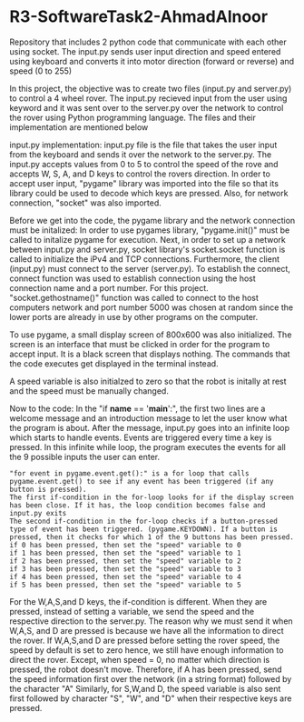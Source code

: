 # R3-SoftwareTask2-AhmadAlnoor
Repository that includes 2 python code that communicate with each other using socket. The input.py sends user input direction and speed entered using keyboard and converts it into motor direction (forward or reverse) and speed (0 to 255)

In this project, the objective was to create two files (input.py and server.py) to control a 4 wheel rover. The input.py recieved input from the user using keyword and it was sent over to the server.py over the network to control the rover using Python programming language.
The files and their implementation are mentioned below

input.py implementation:
input.py file is the file that takes the user input from the keyboard and sends it over the network to the server.py. The input.py accepts values from 0 to 5 to control the speed of the rove and accepts W, S, A, and D keys to control the rovers direction.
In order to accept user input, "pygame" library was imported into the file so that its library could be used to decode which keys are pressed.
Also, for network connection, "socket" was also imported.

Before we get into the code, the pygame library and the network connection must be initalized:
In order to use pygames library, "pygame.init()" must be called to initalize pygame for execution.
Next, in order to set up a network between input.py and server.py, socket library's socket.socket function is called to initialize the iPv4 and TCP connections. Furthermore, the client (input.py) must connect to the server (server.py). To establish the connect, connect function was used to establish connection using the host connection name and a port number. For this project. "socket.gethostname()" function was called to connect to the host computers network and port number 5000 was chosen at random since the lower ports are already in use by other programs on the computer. 

To use pygame, a small display screen of 800x600 was also initialized. The screen is an interface that must be clicked in order for the program to accept input. It is a black screen that displays nothing. The commands that the code executes get displayed in the terminal instead.

A speed variable is also initialzed to zero so that the robot is initally at rest and the speed must be manually changed.

Now to the code:
In the  "if __name__ == '__main__':", the first two lines are a welcome message and an introduction message to let the user know what the program is about.
After the message, input.py goes into an infinite loop which starts to handle events. Events are triggered every time a key is pressed. In this infinite while loop, the program executes the events for all the 9 possible inputs the user can enter. 
    
    "for event in pygame.event.get():" is a for loop that calls pygame.event.get() to see if any event has been triggered (if any button is pressed).
    The first if-condition in the for-loop looks for if the display screen has been close. If it has, the loop condition becomes false and input.py exits
    The second if-condition in the for-loop checks if a button-pressed type of event has been triggered. (pygame.KEYDOWN). If a button is pressed, then it checks for which 1 of the 9 buttons has been pressed. 
    if 0 has been pressed, then set the "speed" variable to 0
    if 1 has been pressed, then set the "speed" variable to 1
    if 2 has been pressed, then set the "speed" variable to 2
    if 3 has been pressed, then set the "speed" variable to 3
    if 4 has been pressed, then set the "speed" variable to 4
    if 5 has been pressed, then set the "speed" variable to 5
  For the W,A,S,and D keys, the if-condition is different. When they are pressed, instead of setting a variable, we send the speed and the respective direction to the server.py. The reason why we must send it when W,A,S, and D are pressed is because we have all the information to direct the rover. If W,A,S,and D are pressed before setting the rover speed, the speed by default is set to zero hence, we still have enough information to direct the rover. Except, when speed = 0, no matter which direction is pressed, the robot doesn't move. Therefore,
  if A has been pressed, send the speed information first over the network (in a string format) followed by the character "A"
Similarly, for S,W,and D, the speed variable is also sent first followed by character "S", "W", and "D" when their respective keys are pressed.

